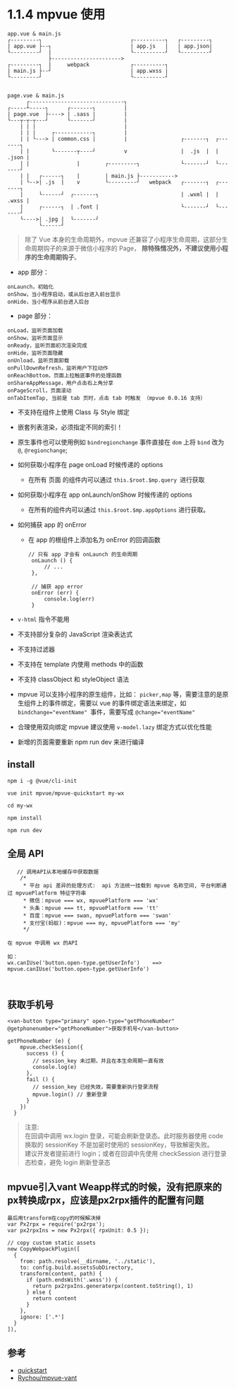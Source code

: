 # 1.1.4  mpvue  使用

```
app.vue & main.js
┌---------┐                            ┌----------┐   ┌---------┐
| app.vue ├--┐                         | app.js   |   | app.json|
└---------┘  |                         └----------┘   └---------┘
             ├---------------------->
┌---------┐  |     webpack             ┌----------┐
| main.js ├--┘                         | app.wxss |
└---------┘                            └----------┘


page.vue & main.js
      ┌------------------------------┐
┌-----┴-----┐      ┌-------┐         |
| page.vue  ├----> | .sass |         |
└---┬-┬-┬---┘      └-------┘         |
    | | |                            |
    | | |     ┌------------┐         |
    | | └---> | common.css |         |                 ┌-------┐  ┌-------┐
    | |       └-------┬----┘         v                 |  .js  |  | .json |
    | |               |        ┌---------┐             └-------┘  └-------┘
    | |   ┌------┐    |        | main.js ├----------->
    | └-->| .js  |    v        └---------┘   webpack   ┌-------┐  ┌-------┐
    |     └------┘  ┌-------┐                          | .wxml |  | .wxss |
    |     ┌------┐  | .font |                          └-------┘  └-------┘
    └---->| .jpg |  └-------┘
          └------┘
```

>除了 Vue 本身的生命周期外，mpvue 还兼容了小程序生命周期，这部分生命周期钩子的来源于微信小程序的 Page， **除特殊情况外，不建议使用小程序的生命周期钩子**。

- app 部分：
```
onLaunch，初始化
onShow，当小程序启动，或从后台进入前台显示
onHide，当小程序从前台进入后台
```

- page 部分：

```
onLoad，监听页面加载
onShow，监听页面显示
onReady，监听页面初次渲染完成
onHide，监听页面隐藏
onUnload，监听页面卸载
onPullDownRefresh，监听用户下拉动作
onReachBottom，页面上拉触底事件的处理函数
onShareAppMessage，用户点击右上角分享
onPageScroll，页面滚动
onTabItemTap, 当前是 tab 页时，点击 tab 时触发 （mpvue 0.0.16 支持）
```

- 不支持在组件上使用 Class 与 Style 绑定
- 嵌套列表渲染，必须指定不同的索引！
- 原生事件也可以使用例如 `bindregionchange` 事件直接在 `dom` 上将 `bind` 改为 `@`, `@regionchange`;
- 如何获取小程序在 page onLoad 时候传递的 options
  - 在所有 页面 的组件内可以通过 `this.$root.$mp.query `进行获取

- 如何获取小程序在 app onLaunch/onShow 时候传递的 options
  - 在所有的组件内可以通过 `this.$root.$mp.appOptions` 进行获取。
  
- 如何捕获 app 的 onError
  - 在 app 的根组件上添加名为 onError 的回调函数
    ```
    // 只有 app 才会有 onLaunch 的生命周期
     onLaunch () {
         // ...
     },

     // 捕获 app error
     onError (err) {
         console.log(err)
     }
    ```

- `v-html` 指令不能用
- 不支持部分复杂的 JavaScript 渲染表达式
- 不支持过滤器
- 不支持在 template 内使用 methods 中的函数
- 不支持  classObject 和 styleObject 语法

- mpvue 可以支持小程序的原生组件，比如： `picker,map` 等，需要注意的是原生组件上的事件绑定，需要以 vue 的事件绑定语法来绑定，如 `bindchange="eventName" `事件，需要写成 `@change="eventName"`

- 合理使用双向绑定 mpvue 建议使用 `v-model.lazy` 绑定方式以优化性能

- 新增的页面需要重新 npm run dev 来进行编译

## install

```
npm i -g @vue/cli-init

vue init mpvue/mpvue-quickstart my-wx

cd my-wx
 
npm install

npm run dev
```

## 全局 API

```
   // 调用API从本地缓存中获取数据
    /*
     * 平台 api 差异的处理方式:  api 方法统一挂载到 mpvue 名称空间, 平台判断通过 mpvuePlatform 特征字符串
     * 微信：mpvue === wx, mpvuePlatform === 'wx'
     * 头条：mpvue === tt, mpvuePlatform === 'tt'
     * 百度：mpvue === swan, mpvuePlatform === 'swan'
     * 支付宝(蚂蚁)：mpvue === my, mpvuePlatform === 'my'
     */

在 mpvue 中调用 wx 的API

如：
wx.canIUse('button.open-type.getUserInfo')    ==>  mpvue.canIUse('button.open-type.getUserInfo')



```

## 获取手机号 

```
<van-button type="primary" open-type="getPhoneNumber" @getphonenumber="getPhoneNumber">获取手机号</van-button>

getPhoneNumber (e) {
    mpvue.checkSession({
      success () {
        // session_key 未过期，并且在本生命周期一直有效
        console.log(e)
      },
      fail () {
        // session_key 已经失效，需要重新执行登录流程
        mpvue.login() // 重新登录
      }
    })
  }
```

>注意:  
在回调中调用 wx.login 登录，可能会刷新登录态。此时服务器使用 code 换取的 sessionKey 不是加密时使用的 sessionKey，导致解密失败。    
建议开发者提前进行 login；或者在回调中先使用 checkSession 进行登录态检查，避免 login 刷新登录态


## mpvue引入vant Weapp样式的时候，没有把原来的px转换成rpx，应该是px2rpx插件的配置有问题

```
最后用transform在copy的时候解决掉
var Px2rpx = require('px2rpx');
var px2rpxIns = new Px2rpx({ rpxUnit: 0.5 });

// copy custom static assets
new CopyWebpackPlugin([
  {
    from: path.resolve(__dirname, '../static'),
    to: config.build.assetsSubDirectory,
    transform(content, path) {
      if (path.endsWith('.wxss')) {
        return px2rpxIns.generaterpx(content.toString(), 1)
      } else {
        return content
      }
    },
    ignore: ['.*']
  }
]),
```

## 参考

- [quickstart](http://mpvue.com/mpvue/quickstart.html)
- [Rychou/mpvue-vant](https://github.com/Rychou/mpvue-vant)
